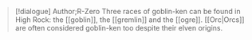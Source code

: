 >[!dialogue] Author;R-Zero
>Three races of goblin-ken can be found in High Rock: the [[goblin]], the [[gremlin]] and the [[ogre]]. [[Orc|Orcs]] are often considered goblin-ken too despite their elven origins.